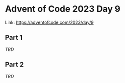 # Advent of Code 2023 Day 9

Link: <https://adventofcode.com/2023/day/9>

## Part 1

*TBD*

## Part 2

*TBD*
